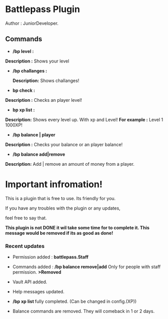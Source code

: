 # Battlepass Plugin
Author : JuniorDeveloper.

## Commands
* **/bp level :** 
 
 **Description :** Shows your level
  
* **/bp challanges :** 
 
   **Description:** Shows challanges!    
  
*  **bp check <player> :** 
  
 **Description :** Checks an player level!
*   **bp xp list :**
 
 **Description:** Shows every level up. With xp and Level! **For example :** Level 1 1000XP!
 
 *   **/bp balance | player** 
    
  **Description :** Checks your balance or an player balance!
  
 * **/bp balance add|remove**
 
 **Description:** Add | remove an amount of money from a player. 

# Important infromation!
This is a plugin that is  free to use. Its friendly for you.

If you have any troubles with the plugin or any updates,

feel free to say that.

**This plugin is not DONE it wil take some time for to complete it.
This message would be removed if its as good as done!**

### Recent updates
 * Permission added : **battlepass.Staff**
 * Commands added : **/bp balance remove|add** Only for people with staff permission. **>Removed** 
 * Vault API added.
 * Help messages updated.
 * **/bp xp list <page>** fully completed. (Can be changed in config.(XP))

* Balance commands are removed. They will comeback in 1 or 2 days. 
